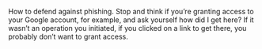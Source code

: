 How to defend against phishing. Stop and think if you’re granting access to your Google account, for example, and ask yourself how did I get here? If it wasn’t an operation you initiated, if you clicked on a link to get there, you probably don’t want to grant access.
